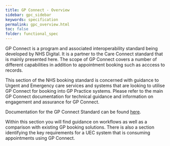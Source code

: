 ```yaml
---
title: GP Connect - Overview
sidebar: gpc_sidebar
keywords: specification
permalink: gpc_overview.html
toc: false
folder: functional_spec
---
```


GP Connect is a program and associated interoperability standard being developed by NHS Digital. It is a partner to the Care Connect standard that is mainly presented here. The scope of GP Connect covers a number of different capabilities in addition to appointment booking such as acccess to records. 

This section of the NHS booking standard is concerned with guidance to Urgent and Emergency care services and systems that are looking to utilise GP Connect for booking into GP Practice systems. Please refer to the main GP Connect documentation for technical guidance and information on engagement and assurance for GP Connect.

Documentation for the GP Connect Standard can be found <a href="https://digital.nhs.uk/developer/api-catalogue/gp-connect-fhir" target="_blank">here</a>.

Within this section you will find guidance on workflows as well as a comparison with existing GP booking solutions. There is also a section identifying the key requirements for a UEC system that is consuming appointments using GP Connect.
